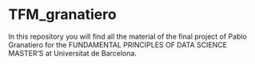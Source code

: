 # TFM_granatiero
In this repository you will find all the material of the final project of Pablo Granatiero for the FUNDAMENTAL PRINCIPLES OF DATA SCIENCE MASTER’S at Universitat de Barcelona.  

